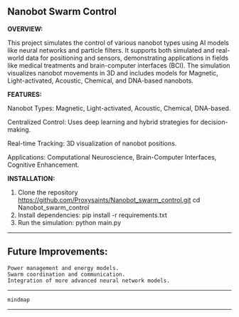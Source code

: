 Nanobot Swarm Control
---
**OVERVIEW:**

This project simulates the control of various nanobot types using AI models like neural networks and particle filters. It supports both simulated and real-world data for positioning and sensors, demonstrating applications in fields like medical treatments and brain-computer interfaces (BCI). The simulation visualizes nanobot movements in 3D and includes models for Magnetic, Light-activated, Acoustic, Chemical, and DNA-based nanobots.

**FEATURES:**

Nanobot Types: Magnetic, Light-activated, Acoustic, Chemical, DNA-based.

Centralized Control: Uses deep learning and hybrid strategies for decision-making.

Real-time Tracking: 3D visualization of nanobot positions.

Applications: Computational Neuroscience, Brain-Computer Interfaces, Cognitive Enhancement.



**INSTALLATION:**

1. Clone the repository https://github.com/Proxysaints/Nanobot_swarm_control.git
cd Nanobot_swarm_control
3. Install dependencies:
pip install -r requirements.txt
3. Run the simulation:
python main.py


---
Future Improvements:
---
    Power management and energy models.
    Swarm coordination and communication.
    Integration of more advanced neural network models.   




----
    mindmap

----